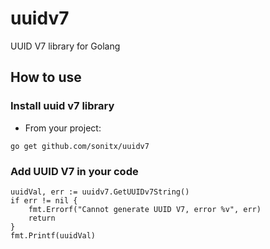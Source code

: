 # uuidv7
UUID V7 library for Golang

## How to use

### Install uuid v7 library

* From your project:

```
go get github.com/sonitx/uuidv7
```

### Add UUID V7 in your code

```
uuidVal, err := uuidv7.GetUUIDv7String()
if err != nil {
	fmt.Errorf("Cannot generate UUID V7, error %v", err)
	return
}
fmt.Printf(uuidVal)
```